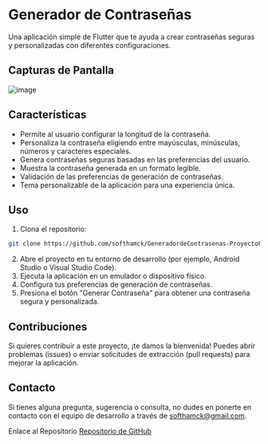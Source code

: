 # Generador de Contraseñas

Una aplicación simple de Flutter que te ayuda a crear contraseñas seguras y personalizadas con diferentes configuraciones.

## Capturas de Pantalla

![image](https://github.com/softhamck/GeneradordeContrasenas-ProyectoFinal/assets/103977411/cde971af-68b1-49cf-ab46-dd9b7d105064)

## Características

- Permite al usuario configurar la longitud de la contraseña.
- Personaliza la contraseña eligiendo entre mayúsculas, minúsculas, números y caracteres especiales.
- Genera contraseñas seguras basadas en las preferencias del usuario.
- Muestra la contraseña generada en un formato legible.
- Validación de las preferencias de generación de contraseñas.
- Tema personalizable de la aplicación para una experiencia única.

## Uso

1. Clona el repositorio:

```bash
git clone https://github.com/softhamck/GeneradordeContrasenas-ProyectoFinal.git
```

2. Abre el proyecto en tu entorno de desarrollo (por ejemplo, Android Studio o Visual Studio Code).
3. Ejecuta la aplicación en un emulador o dispositivo físico.
4. Configura tus preferencias de generación de contraseñas.
5. Presiona el botón "Generar Contraseña" para obtener una contraseña segura y personalizada.


## Contribuciones
Si quieres contribuir a este proyecto, ¡te damos la bienvenida! Puedes abrir problemas (issues) o enviar solicitudes de extracción (pull requests) para mejorar la aplicación.

## Contacto
Si tienes alguna pregunta, sugerencia o consulta, no dudes en ponerte en contacto con el equipo de desarrollo a través de softhamck@gmail.com.

Enlace al Repositorio
[Repositorio de GitHub](https://github.com/softhamck/CRUD-nodejs-mysql)


